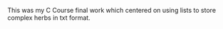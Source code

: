 This was my C Course final work which centered on using lists to store complex herbs in txt format.
